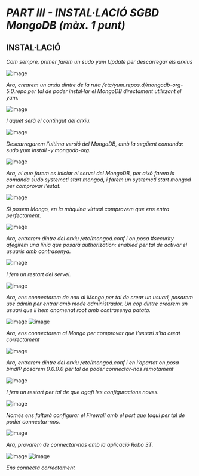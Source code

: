# ***PART III - INSTAL·LACIÓ SGBD MongoDB (màx. 1 punt)***

## INSTAL·LACIÓ

*Com sempre, primer farem un sudo yum Update per descarregar els arxius*

![image](https://user-images.githubusercontent.com/61474765/154860891-5d3a29fe-7515-43a6-936b-9882e00f97c4.png)

*Ara, crearem un arxiu dintre de la ruta /etc/yum.repos.d/mongodb-org-5.0.repo per tal de poder instal·lar el MongoDB directament utilitzant el yum.*

![image](https://user-images.githubusercontent.com/61474765/154860906-65a4fbe4-75ff-420a-b4e8-48d305577fb6.png)

 *I aquet serà el contingut del arxiu.*

![image](https://user-images.githubusercontent.com/61474765/154860926-5936cc30-babb-4325-906b-883f0c3b1a1e.png)

*Descarregarem l’ultima versió del MongoDB, amb la següent comanda: sudo yum install -y mongodb-org.*

![image](https://user-images.githubusercontent.com/61474765/154860940-50d24879-7556-4093-b3d2-7b4e6ac6d160.png)

*Ara, el que farem es iniciar el servei del MongoDB, per això farem la comanda sudo systemctl start mongod, i farem un systemctl start mongod per comprovar l’estat.*

![image](https://user-images.githubusercontent.com/61474765/154860957-3fa27003-0608-4cfe-85a2-7c66569d545f.png)

*Si posem Mongo, en la màquina virtual comprovem que ens entra perfectament.*

![image](https://user-images.githubusercontent.com/61474765/154860970-4b6c3fb1-b484-4439-ada5-d0158f4fc678.png)

*Ara, entrarem dintre del arxiu /etc/mongod.conf i on posa #security afegirem una línia que posarà authorization: enabled per tal de activar el usuaris amb contrasenya.*

![image](https://user-images.githubusercontent.com/61474765/154860980-fe767d49-72f3-4619-a660-886144c7f399.png)

*I fem un restart del servei.*

![image](https://user-images.githubusercontent.com/61474765/154860993-ef2dea35-4437-4f6b-96a0-0aff6e4efadd.png)

*Ara, ens connectarem de nou al Mongo per tal de crear un usuari, posarem use admin per entrar amb mode administrador. Un cop dintre crearem un usuari que li hem anomenat root amb contrasenya patata.*

![image](https://user-images.githubusercontent.com/61474765/154861013-82154bb2-bc8f-4b6a-bd41-fe1a8498f3f9.png)
![image](https://user-images.githubusercontent.com/61474765/154861018-21a762d9-4e71-4c74-a7f3-c48f117e498d.png)

*Ara, ens connectarem al Mongo per comprovar que l’usuari s’ha creat correctament*

![image](https://user-images.githubusercontent.com/61474765/154861039-1df0ff46-2678-472a-8bbb-3901222e7ebd.png)

*Ara, entrarem dintre del arxiu /etc/mongod.conf i en l’apartat on posa bindIP posarem 0.0.0.0 per tal de poder connectar-nos remotament*

![image](https://user-images.githubusercontent.com/61474765/154861047-841f292c-468d-41c9-90ad-4c16f1e02ec6.png)

*I fem un restart per tal de que agafi les configuracions noves.*

![image](https://user-images.githubusercontent.com/61474765/154861064-c8835b90-f3da-4d33-9d1f-4c434cc1ed49.png)

*Només ens faltarà configurar el Firewall amb el port que toqui per tal de poder connectar-nos.*

![image](https://user-images.githubusercontent.com/61474765/154861074-0142f701-117f-4f8a-9d9c-308af06e35ce.png)

*Ara, provarem de connectar-nos amb la aplicació Robo 3T.*

![image](https://user-images.githubusercontent.com/61474765/154861087-cdfe4290-6ae4-40b5-a42b-9a0e17613dbd.png)
![image](https://user-images.githubusercontent.com/61474765/154861092-87ae4a3e-ee75-4766-bbcb-3722418d491e.png)

*Ens connecta correctament*
